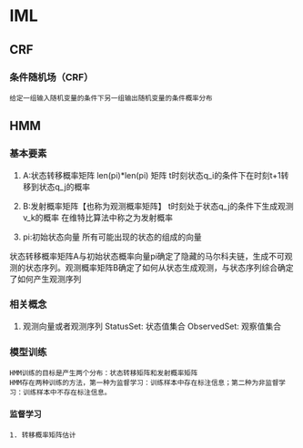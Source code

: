 IML
===

## CRF
### 条件随机场（CRF）
	给定一组输入随机变量的条件下另一组输出随机变量的条件概率分布

## HMM

### 基本要素

1. A:状态转移概率矩阵 
   len(pi)*len(pi) 矩阵
   t时刻状态q_i的条件下在时刻t+1转移到状态q_j的概率

2. B:发射概率矩阵【也称为观测概率矩阵】 
   t时刻处于状态q_j的条件下生成观测v_k的概率
   在维特比算法中称之为发射概率

3. pi:初始状态向量 
   所有可能出现的状态的组成的向量

状态转移概率矩阵A与初始状态概率向量pi确定了隐藏的马尔科夫链，生成不可观测的状态序列。观测概率矩阵B确定了如何从状态生成观测，与状态序列综合确定了如何产生观测序列
	
### 相关概念

1. 观测向量或者观测序列
   StatusSet: 状态值集合
   ObservedSet: 观察值集合

### 模型训练
	HMM训练的目标是产生两个分布：状态转移矩阵和发射概率矩阵
	HMM存在两种训练的方法，第一种为监督学习：训练样本中存在标注信息；第二种为非监督学习：训练样本中不存在标注信息。
#### 监督学习
	1. 转移概率矩阵估计
	